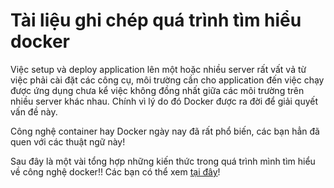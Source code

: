 # Tài liệu ghi chép quá trình tìm hiểu docker 

Việc setup và deploy application lên một hoặc nhiều server rất vất vả từ việc phải cài đặt các công cụ, môi trường cần cho application đến việc chạy được ứng dụng chưa kể việc không đồng nhất giữa các môi trường trên nhiều server khác nhau. Chính vì lý do đó Docker được ra đời để giải quyết vấn đề này. 

Công nghệ container hay Docker ngày nay đã rất phổ biến, các bạn hẳn đã quen với các thuật ngữ này!

Sau đây là một vài tổng hợp những kiến thức trong quá trình mình tìm hiểu về công nghệ docker!! Các bạn có thể xem [tại đây](https://github.com/ladung/docker/tree/master/docs)!